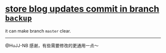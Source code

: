 # [store blog updates commit in branch `backup`](https://github.com/yihong0618/gitblog/pull/246)

it can make branch `master` clear.

---

@HuJJ-NB 感谢，有些需要修改的更通用一点～